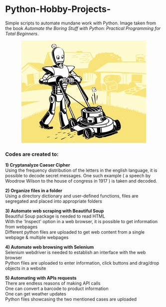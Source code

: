 # Python-Hobby-Projects-
Simple scripts to automate mundane work with Python. Image taken from the book *Automate the Boring Stuff with Python: Practical Programming for Total Beginners*.

<p align="center">
<img src="https://github.com/Pravin93-Murugesan/Python-Hobby-Projects-/blob/master/automate_edit.png" width="400"> 
</p>

### Codes are created to: 
  
**1) Cryptanalyze Caeser Cipher**  
      Using the frequency distribution of the letters in the english language, it is possible to decode secret messages. One such             example ( a speech by Woodrow Wilson to the house of congress in 1917 ) is taken and decoded. 

**2) Organize files in a folder**  
      Using a directory dictionary and user-defined functions, files are segregated and placed into appropriate folders  
      
**3) Automate web scraping with Beautiful Soup**  
      Beautiful Soup package is needed to read HTML  
      With the 'Inspect' option in a web browser, it is possible to get information from webpages  
      Different python files are uploaded to get web content from a single webpage & multiple webpages  
      
**4) Automate web browsing with Selenium**  
        Selenium webdriver is needed to establish an interface with the web browser  
        Python files are uploaded to enter information, click buttons and drag/drop objects in a website   
      
**5) Automating with APIs requests**  
      There are endless reasons of making API calls  
      One can convert a barcode to product information  
      One can get weather updates  
      Python files showcasing the two mentioned cases are uploaded  
      
